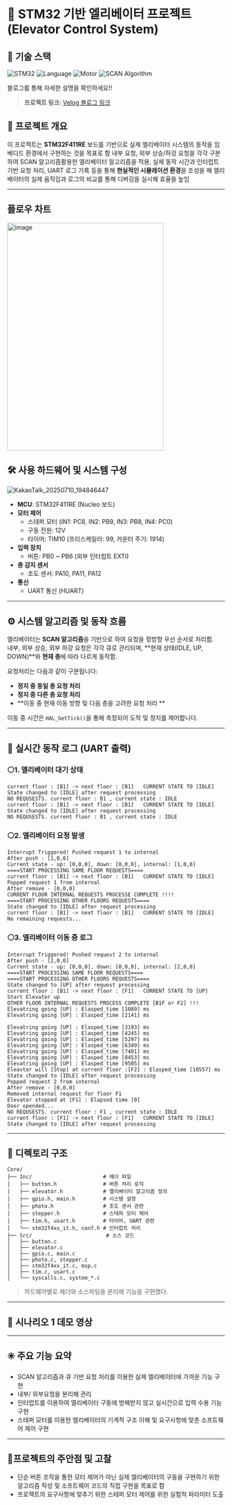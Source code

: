 # 🔵 STM32 기반 엘리베이터 프로젝트 (Elevator Control System)

## 🧰 기술 스택
![STM32](https://img.shields.io/badge/Board-STM32F411RE-blue)
![Language](https://img.shields.io/badge/Language-C-informational)
![Motor](https://img.shields.io/badge/Motor-Stepper-green)
![SCAN Algorithm](https://img.shields.io/badge/Elevator-algorithm-blue)


블로그를 통해 자세한 설명을 확인하세요!!

> **프로젝트 링크:** [Velog 블로그 링크](https://velog.io/@david1597/%EC%97%98%EB%A6%AC%EB%B2%A0%EC%9D%B4%ED%84%B0-%ED%94%84%EB%A1%9C%EC%A0%9D%ED%8A%B8-1)

## 📌 프로젝트 개요

이 프로젝트는 **STM32F411RE** 보드를 기반으로 실제 엘리베이터 시스템의 동작을 임베디드 환경에서 구현하는 것을 목표로 함
내부 요청, 외부 상승/하강 요청을 각각 구분하여 SCAN 알고리즘활용한 엘리베이터 알고리즘을  적용, 실제 동작 시간과 인터럽트 기반 요청 처리, UART 로그 기록 등을 통해 **현실적인 시뮬레이션 환경**을 조성을 해 엘리베이터의 실제 움직임과 로그의 비교를 통해 디버깅을 실시해 효율을 높임

---

## 플로우 차트

<img width="362" height="527" alt="image" src="https://github.com/user-attachments/assets/e44afc06-98b1-4e37-a6d9-6a561dc84834" />




## 🛠️ 사용 하드웨어 및 시스템 구성

![KakaoTalk_20250710_194846447](https://github.com/user-attachments/assets/102f81c8-7345-4421-a160-4adb7a451bf9)


- **MCU**: STM32F411RE (Nucleo 보드)
- **모터 제어**
  - 스테퍼 모터 (IN1: PC8, IN2: PB9, IN3: PB8, IN4: PC0)
  - 구동 전원: 12V
  - 타이머: TIM10 (프리스케일러: 99, 카운터 주기: 1914)
- **입력 장치**
  - 버튼: PB0 ~ PB6 (외부 인터럽트 EXTI)
- **층 감지 센서**
  - 조도 센서: PA10, PA11, PA12
- **통신**
  - UART 통신 (HUART)

---

## ⚙️ 시스템 알고리즘 및 동작 흐름

엘리베이터는 **SCAN 알고리즘**을 기반으로 하여 요청을 정방향 우선 순서로 처리함.  
내부, 외부 상승, 외부 하강 요청은 각각 큐로 관리되며, **현재 상태(IDLE, UP, DOWN)**와 **현재 층**에 따라 다르게 동작함.

요청처리는 다음과 같이 구분됩니다:
- **정지 중 동일 층 요청 처리**
- **정지 중 다른 층 요청 처리**
- **이동 중 현재 이동 방향 및 다음 층을 고려한 요청 처리 **

이동 중 시간은 `HAL_GetTick()`을 통해 측정되어 도착 및 정지를 제어합니다.

---

## 🧪 실시간 동작 로그 (UART 출력)


### ⚪1. 엘리베이터 대기 상태
```
current floor : [B1] -> next floor : [B1]   CURRENT STATE TO [IDLE]
State changed to [IDLE] after request processing 
NO REQUSESTS. current floor : B1 , current state : IDLE
current floor : [B1] -> next floor : [B1]   CURRENT STATE TO [IDLE]
State changed to [IDLE] after request processing 
NO REQUSESTS. current floor : B1 , current state : IDLE
```

### ⚪2. 엘리베이터 요청 발생
```
Interrupt Triggered! Pushed request 1 to internal
After push - [1,0,0]
Current state - up: [0,0,0], down: [0,0,0], internal: [1,0,0] 
====START PROCESSING SAME FLOOR REQUESTS====
current floor : [B1] -> next floor : [B1]   CURRENT STATE TO [IDLE]
Popped request 1 from internal
After remove - [0,0,0]
CURRENT FLOOR INTERNAL REQUESTS PROCESSE COMPLETE !!!! 
====START PROCESSING OTHER FLOORS REQUESTS====
State changed to [IDLE] after request processing 
current floor : [B1] -> next floor : [B1]   CURRENT STATE TO [IDLE]
No remaining requests...
```

### ⚪3. 엘리베이터 이동 중 로그
```
Interrupt Triggered! Pushed request 2 to internal
After push - [2,0,0]
Current state - up: [0,0,0], down: [0,0,0], internal: [2,0,0] 
====START PROCESSING SAME FLOOR REQUESTS====
====START PROCESSING OTHER FLOORS REQUESTS====
State changed to [UP] after request processing
current floor : [B1] -> next floor : [F1]   CURRENT STATE TO [UP]
Start Elevator up 
OTHER FLOOR INTERNAL REQUESTS PROCESS COMPLETE [B1F or F2] !!! 
Elevatring going [UP] : Elasped_time [1089] ms 
Elevatring going [UP] : Elasped_time [2141] ms 

Elevatring going [UP] : Elasped_time [3193] ms 
Elevatring going [UP] : Elasped_time [4245] ms 
Elevatring going [UP] : Elasped_time [5297] ms 
Elevatring going [UP] : Elasped_time [6349] ms 
Elevatring going [UP] : Elasped_time [7401] ms 
Elevatring going [UP] : Elasped_time [8453] ms 
Elevatring going [UP] : Elasped_time [9505] ms 
Eleavtor will [Stop] at current floor :[F2] : Elasped_time [10557] ms 
State changed to [IDLE] after request processing 
Popped request 2 from internal
After remove - [0,0,0]
Removed internal request for floor F1
Elevator stopped at [F1] : Elapsed time [0] 
Door opended... 
NO REQUSESTS. current floor : F1 , current state : IDLE
current floor : [F1] -> next floor : [F1]   CURRENT STATE TO [IDLE]
State changed to [IDLE] after request processing 
```


---

## 📁 디렉토리 구조
```
Core/
├── Inc/                       # 헤더 파일
│   ├── button.h               # 버튼 처리 로직
│   ├── elevator.h             # 엘리베이터 알고리즘 정의
│   ├── gpio.h, main.h         # 시스템 설정
│   ├── photo.h                # 조도 센서 관련
│   ├── stepper.h              # 스테퍼 모터 제어
│   ├── tim.h, usart.h         # 타이머, UART 관련
│   └── stm32f4xx_it.h, conf.h # 인터럽트 처리
├── Src/                        # 소스 코드
│   ├── button.c
│   ├── elevator.c
│   ├── gpio.c, main.c
│   ├── photo.c, stepper.c
│   ├── stm32f4xx_it.c, msp.c
│   ├── tim.c, usart.c
│   └── syscalls.c, system_*.c
```

>하드웨어별로 헤더와 소스파일을 분리해 기능을 구현했다.
---

## 🎥 시나리오 1 데모 영상

---

## ✳️ 주요 기능 요약
- SCAN 알고리즘과 큐 기반 요청 처리를 이용한 실제 엘리베이터에 가까운 기능 구현
- 내부/ 외부요청을 분리해 관리
- 인터럽트를 이용하여 엘리베이터 구동에 방해받지 않고 실시간으로 입력 수용 기능 구현
- 스테퍼 모터를 이용한 엘리베이터의 기계적 구조 이해 및 요구사항에 맞춘 소프트웨어 제어 구현

---

## 🧠프로젝트의 주안점 및 고찰
- 단순 버튼 조작을 통한 모터 제어가 아닌 실제 엘리베이터의 구동을 구현하기 위한 알고리즘 작성 및 소프트웨어 코드의 직접 구현을 목표로 함
- 프로젝트의 요구사항에 맞추기 위한 스테퍼 모터 제어를 위한 실험적 파라미터 도출







